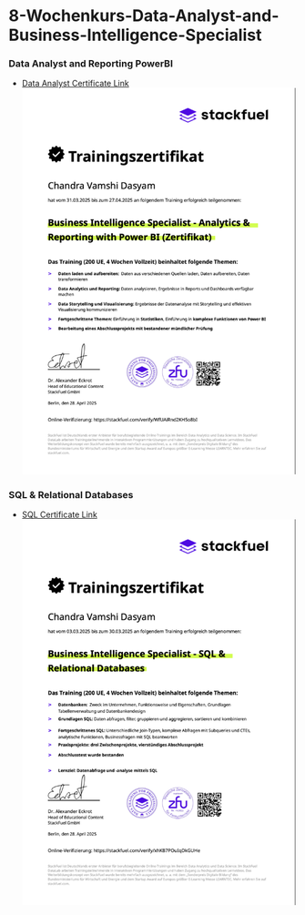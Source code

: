 # 8-Wochenkurs-Data-Analyst-and-Business-Intelligence-Specialist

### Data Analyst and Reporting PowerBI
-  [Data Analyst Certificate Link](https://verify.stackfuel.com/WfUAiRnd2KH5o8bI#)
![SQL Certificate](https://github.com/chandravamshi-ai/8-Wochenkurs-Data-Analyst-and-Business-Intelligence-Specialist/blob/main/Data%20Analyst%20and%20Reporting%20PowerBI.png)

### SQL & Relational Databases
-  [SQL Certificate Link](https://verify.stackfuel.com/xhKB7POuIqDkGUHe#)
![SQL Certificate](https://github.com/chandravamshi-ai/8-Wochenkurs-Data-Analyst-and-Business-Intelligence-Specialist/blob/main/Sql%20and%20Relational%20DataBases.png)
